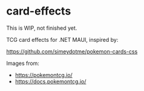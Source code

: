 # card-effects

This is WIP, not finished yet.

TCG card effects for .NET MAUI, inspired by:

https://github.com/simeydotme/pokemon-cards-css

Images from:

* https://pokemontcg.io/
* https://docs.pokemontcg.io/
